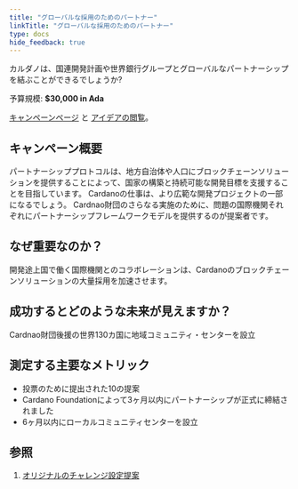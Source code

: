 ```yaml
---
title: "グローバルな採用のためのパートナー"
linkTitle: "グローバルな採用のためのパートナー"
type: docs
hide_feedback: true
---
```

カルダノは、国連開発計画や世界銀行グループとグローバルなパートナーシップを結ぶことができるでしょうか?

予算規模: **$30,000 in Ada**

[キャンペーンページ](https://cardano.ideascale.com/a/campaign-home/26114) と [アイデアの閲覧](https://cardano.ideascale.com/a/ideas/top/campaign-filter/byids/campaigns/26114/stage/unspecified)。

## キャンペーン概要

パートナーシッププロトコルは、地方自治体や人口にブロックチェーンソリューションを提供することによって、国家の構築と持続可能な開発目標を支援することを目指しています。 Cardanoの仕事は、より広範な開発プロジェクトの一部になるでしょう。 Cardnao財団のさらなる実施のために、問題の国際機関それぞれにパートナーシップフレームワークモデルを提供するのが提案者です。

## なぜ重要なのか？

開発途上国で働く国際機関とのコラボレーションは、Cardanoのブロックチェーンソリューションの大量採用を加速させます。

## 成功するとどのような未来が見えますか？

Cardnao財団後援の世界130カ国に地域コミュニティ・センターを設立

## 測定する主要なメトリック

- 投票のために提出された10の提案
- Cardano Foundationによって3ヶ月以内にパートナーシップが正式に締結されました
- 6ヶ月以内にローカルコミュニティセンターを設立
## 参照

1. [オリジナルのチャレンジ設定提案](https://cardano.ideascale.com/a/dtd/Partnerships-for-Global-Adoption/340504-48088)